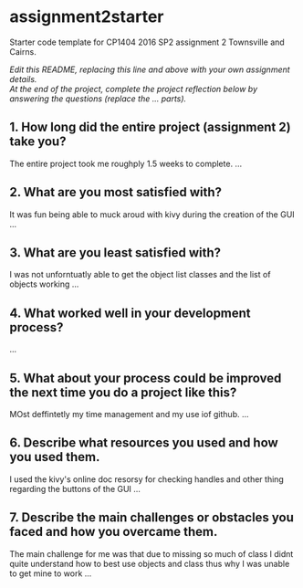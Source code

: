 # assignment2starter
Starter code template for CP1404 2016 SP2 assignment 2 Townsville and Cairns.

_Edit this README, replacing this line and above with your own assignment details._  
_At the end of the project, complete the project reflection below by answering the questions (replace the ... parts)._

## 1. How long did the entire project (assignment 2) take you?
The entire project took me roughply 1.5 weeks to complete.
...

## 2. What are you most satisfied with?
It was fun being able to muck aroud with kivy during the creation of the GUI
...

## 3. What are you least satisfied with?
I was not unforntuatly able to get the object list classes and the list of objects working
...

## 4. What worked well in your development process?
...

## 5. What about your process could be improved the next time you do a project like this?
MOst deffintetly my time management and my use iof github.
...

## 6. Describe what resources you used and how you used them.
I used the kivy's online doc resorsy for checking handles and other thing regarding the buttons of the GUI
...

## 7. Describe the main challenges or obstacles you faced and how you overcame them.
The main challenge for me was that due to missing so much of class I didnt quite understand how to best use objects and
class thus why I was unable to get mine to work
... 

